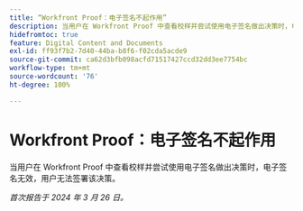 ```yaml
---
title: “Workfront Proof：电子签名不起作用”
description: 当用户在 Workfront Proof 中查看校样并尝试使用电子签名做出决策时，电子签名无效，用户无法签署该决策。
hidefromtoc: true
feature: Digital Content and Documents
exl-id: ff93f7b2-7d40-44ba-b8f6-f02cda5acde9
source-git-commit: ca62d3bfb098acfd71517427ccd32dd3ee7754bc
workflow-type: tm+mt
source-wordcount: '76'
ht-degree: 100%

---
```


# Workfront Proof：电子签名不起作用


<!-- 
>[!NOTE]
>
>This issue was fixed on April 5, 2024.

-->

<!--wf. wfp-->

当用户在 Workfront Proof 中查看校样并尝试使用电子签名做出决策时，电子签名无效，用户无法签署该决策。

_首次报告于 2024 年 3 月 26 日。_
